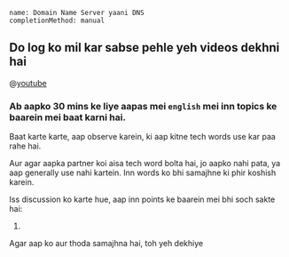 ```ngMeta
name: Domain Name Server yaani DNS
completionMethod: manual
```

## Do log ko mil kar sabse pehle yeh videos dekhni hai

@[youtube](XGSUZbWGLGo)

### Ab aapko 30 mins ke liye aapas mei `english` mei inn topics ke baarein mei baat karni hai.
Baat karte karte, aap observe karein, ki aap kitne tech words use kar paa rahe hai.

Aur agar aapka partner koi aisa tech word bolta hai, jo aapko nahi pata, ya aap generally use nahi kartein. Inn words ko bhi samajhne ki phir koshish karein.

Iss discussion ko karte hue, aap inn points ke baarein mei bhi soch sakte hai:

1. 

Agar aap ko aur thoda samajhna hai, toh yeh dekhiye
